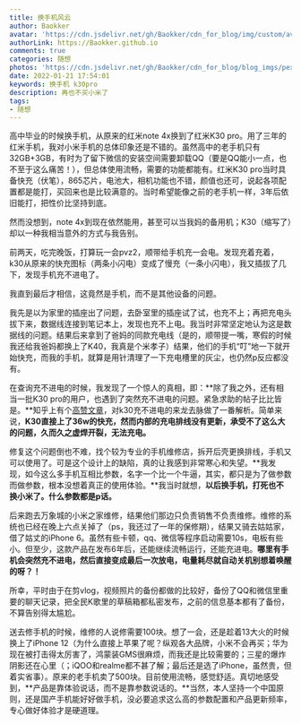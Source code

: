 ```yaml
---
title: 换手机风云
author: Baokker
avatar: 'https://cdn.jsdelivr.net/gh/Baokker/cdn_for_blog/img/custom/avatar.jpg'
authorLink: https://Baokker.github.io
comments: true
categories: 随想
photos: 'https://cdn.jsdelivr.net/gh/Baokker/cdn_for_blog/blog_imgs/pexels-uğurcan-özmen-8051987.jpg'
date: 2022-01-21 17:54:01
keywords: 换手机 k30pro
description: 再也不买小米了
tags:
- 随想
---
```




高中毕业的时候换手机，从原来的红米note 4x换到了红米K30 pro。用了三年的红米手机，我对小米手机的总体印象还是不错的。虽然高中的老手机只有32GB+3GB，有时为了留下微信的安装空间需要卸载QQ（要是QQ能小一点，也不至于这么痛苦！），但总体使用流畅，需要的功能都能有。红米K30 pro当时具备快充（伏笔），865芯片，电池大，相机功能也不错，颜值也还可，说起各项配置都是能打，买回来也是比较满意的。当时希望能像之前的老手机一样，3年后依旧能打，把性价比坚持到底。

然而没想到，note 4x到现在依然能用，甚至可以当我妈的备用机；K30（缩写了）却以一种我相当意外的方式与我告别。

前两天，吃完晚饭，打算玩一会pvz2，顺带给手机充一会电。发现充着充着，k30从原来的快充图标（两条小闪电）变成了慢充（一条小闪电），我又插拔了几下，发现手机充不进电了。

我直到最后才相信，这竟然是手机，而不是其他设备的问题。

我先是以为家里的插座出了问题，去卧室里的插座试了试，也充不上；再把充电头拔下来，数据线连接到笔记本上，发现也充不上电。我当时非常坚定地认为这是数据线的问题。结果后来拿到了爸妈的同款充电线（是的，顺带提一嘴，寒假的时候我还给我爸妈都换上了K40，我真是个米孝子）结果，他们的手机“叮”地一下就开始快充，而我的手机，就算是用针清理了一下充电槽里的灰尘，也仍然p反应都没有。

在查询充不进电的时候，我发现了一个惊人的真相，即：**除了我之外，还有相当一批K30 pro的用户，也遇到了突然充不进电的问题。紧急求助的帖子比比皆是。**知乎上有个[高赞文章](https://zhuanlan.zhihu.com/p/379228599)，对k30充不进电的来龙去脉做了一番解析。简单来说，**K30直接上了36w的快充，然而内部的充电排线没有更新，承受不了这么大的问题，久而久之虚焊开裂，无法充电。**

修复这个问题倒也不难，找个较为专业的手机维修店，拆开后壳更换排线，手机又可以使用了。可是这个设计上的缺陷，真的让我感到非常寒心和失望。**我发现，如今这么多手机互相比参数，名字一个比一个牛逼，其实，都只是为了做参数而做参数，根本没想着真正的使用体验。**我当时就想，**以后换手机，打死也不换小米了。什么参数都是p话。**

后来跑去万象城的小米之家维修，结果他们那边只负责销售不负责维修。维修的系统也已经在晚上六点关掉了（ps，我还过了一年的保修期），结果又骑去姑姑家，借了姑丈的iPhone 6。虽然有些卡顿，qq、微信等程序启动需要10s，电板有些小。但至少，这款产品在发布6年后，还能继续流畅运行，还能充进电。**哪里有手机会突然充不进电，然后直接变成最后一次放电，电量耗尽就自动关机别想着唤醒的呀？！**

所幸，平时由于在剪vlog，视频照片的备份都做的比较好，备份了QQ和微信里重要的聊天记录，把全民K歌里的草稿箱都私密发布，之前的信息基本都有了备份，不算告别得太尴尬。

送去修手机的时候，维修的人说修需要100块。想了一会，还是趁着13大火的时候换上了iPhone 12（为什么直接上苹果了呢？纵观各大品牌，小米不会再买；华为现在被打击得太厉害了，鸿蒙装GMS很麻烦，而我还是比较需要的；三星的爆炸阴影还在心里（；iQOO和realme都不甚了解；最后还是选了iPhone，虽然贵，但着实省事）。原来的老手机卖了500块。目前使用流畅，感觉舒适。真切地感受到，**产品是靠体验说话，而不是靠参数说话的。**当然，本人坚持一个中国原则，还是国产手机能好好做手机，没必要追求这么高的参数配置和产品更新频率，专心做好体验才是硬道理。
